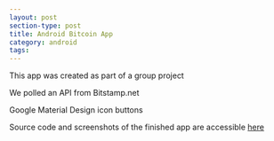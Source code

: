 ```yaml
---
layout: post
section-type: post
title: Android Bitcoin App
category: android
tags: 
---
```


This app was created as part of a group project 

We polled an API from Bitstamp.net

Google Material Design icon buttons


Source code and screenshots of the finished app are accessible [here](https://github.com/oisinBates/CS4056BitcoinApp)
